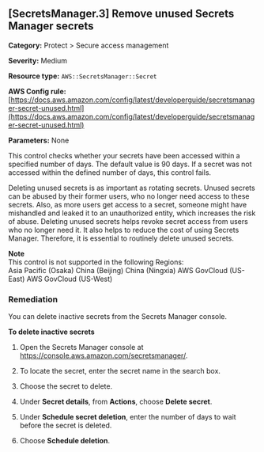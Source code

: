 ## \[SecretsManager\.3\] Remove unused Secrets Manager secrets

**Category:** Protect > Secure access management

**Severity:** Medium

**Resource type:** `AWS::SecretsManager::Secret`

**AWS Config rule:** [https://docs.aws.amazon.com/config/latest/developerguide/secretsmanager-secret-unused.html](https://docs.aws.amazon.com/config/latest/developerguide/secretsmanager-secret-unused.html)

**Parameters:** None

This control checks whether your secrets have been accessed within a specified number of days\. The default value is 90 days\. If a secret was not accessed within the defined number of days, this control fails\.

Deleting unused secrets is as important as rotating secrets\. Unused secrets can be abused by their former users, who no longer need access to these secrets\. Also, as more users get access to a secret, someone might have mishandled and leaked it to an unauthorized entity, which increases the risk of abuse\. Deleting unused secrets helps revoke secret access from users who no longer need it\. It also helps to reduce the cost of using Secrets Manager\. Therefore, it is essential to routinely delete unused secrets\.

**Note**  
This control is not supported in the following Regions:  
Asia Pacific \(Osaka\)
China \(Beijing\)
China \(Ningxia\)
AWS GovCloud \(US\-East\)
AWS GovCloud \(US\-West\)

### Remediation<a name="secretsmanager-3-remediation"></a>

You can delete inactive secrets from the Secrets Manager console\.

**To delete inactive secrets**

1. Open the Secrets Manager console at [https://console\.aws\.amazon\.com/secretsmanager/](https://console.aws.amazon.com/secretsmanager/)\.

1. To locate the secret, enter the secret name in the search box\.

1. Choose the secret to delete\. 

1. Under **Secret details**, from **Actions**, choose **Delete secret**\.

1. Under **Schedule secret deletion**, enter the number of days to wait before the secret is deleted\.

1. Choose **Schedule deletion**\.

